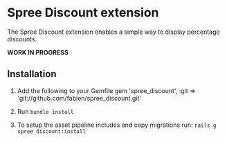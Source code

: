 # Spree Discount extension

The Spree Discount extension enables a simple way to display percentage discounts.

**WORK IN PROGRESS**

## Installation

1. Add the following to your Gemfile
  gem 'spree\_discount', :git => 'git://github.com/fabien/spree_discount.git'

2. Run `bundle install`

3. To setup the asset pipeline includes and copy migrations run: `rails g spree_discount:install`


